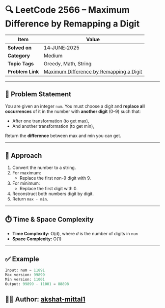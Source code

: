 # 🔍 LeetCode 2566 – Maximum Difference by Remapping a Digit

| Item            | Value                                                                                  |
|-----------------|----------------------------------------------------------------------------------------|
| **Solved on**   | 14‑JUNE‑2025                                                                           |
| **Category**    | Medium                                                                                 |
| **Topic Tags**  | Greedy, Math, String                                                                   |
| **Problem Link**| [Maximum Difference by Remapping a Digit](https://leetcode.com/problems/maximum-difference-by-remapping-a-digit/) |

---

## 📄 Problem Statement

You are given an integer `num`. You must choose a digit and **replace all occurrences** of it in the number with **another digit** (0–9) such that:

- After one transformation (to get max),
- And another transformation (to get min),

Return the **difference** between max and min you can get.

---

## 🧠 Approach

1. Convert the number to a string.
2. For maximum:
   - Replace the first non-9 digit with 9.
3. For minimum:
   - Replace the first digit with 0.
4. Reconstruct both numbers digit by digit.
5. Return `max - min`.

---

## ⏱️ Time & Space Complexity

- **Time Complexity:** O(d), where *d* is the number of digits in `num`  
- **Space Complexity:** O(1)

---

## ✅ Example

```python
Input: num = 11891
Max version: 99899
Min version: 11001
Output: 99899 - 11001 = 88898
```
##  👨‍💻 Author: [akshat-mittal1](https://github.com/akshat-mittal1)
